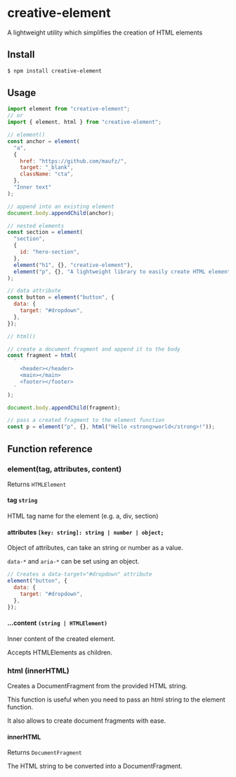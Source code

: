 # creative-element

A lightweight utility which simplifies the creation of HTML elements

## Install

```bash
$ npm install creative-element
```

## Usage

```js
import element from "creative-element";
// or
import { element, html } from "creative-element";

// element()
const anchor = element(
  "a",
  {
    href: "https://github.com/maufz/",
    target: "_blank",
    className: "cta",
  },
  "Inner text"
);

// append into an existing element
document.body.appendChild(anchor);

// nested elements
const section = element(
  "section",
  {
    id: "hero-section",
  },
  element("h1", {}, "creative-element"),
  element("p", {}, "A lightweight library to easily create HTML elements")
);

// data attribute
const button = element("button", {
  data: {
    target: "#dropdown",
  },
});

// html()

// create a document fragment and append it to the body
const fragment = html(
  `
    <header></header>
    <main></main>
    <footer></footer>
  `
);

document.body.appendChild(fragment);

// pass a created fragment to the element function
const p = element("p", {}, html("Hello <strong>world</strong>!"));
```

## Function reference

### element(tag, attributes, content)

Returns `HTMLElement`

#### tag `string`

HTML tag name for the element (e.g. a, div, section)

#### attributes `[key: string]: string | number | object;`

Object of attributes, can take an string or number as a value.

`data-*` and `aria-*` can be set using an object.

```js
// Creates a data-target="#dropdown" attribute
element("button", {
  data: {
    target: "#dropdown",
  },
});
```

#### ...content `(string | HTMLElement)`

Inner content of the created element.

Accepts HTMLElements as children.

### html (innerHTML)

Creates a DocumentFragment from the provided HTML string.

This function is useful when you need to pass an html string to the element function.

It also allows to create document fragments with ease.

#### innerHTML

Returns `DocumentFragment`

The HTML string to be converted into a DocumentFragment.
